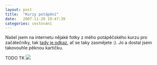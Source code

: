 ```yaml
---
layout: post
title:  "Kurzy potápění"
date:   2007-11-20 19:47:39
categories: cestování
---
```


Našel jsem na internetu nějaké fotky z mého potápěčského kurzu pro začátečníky, tak [tady je odkaz](http://buceoaventura.es/index.php?option=com_content&task=view&id=50&Itemid=64), ať se taky zasmějete :). Jo a dostal jsem takovouhle pěknou kartičku.

TODO TK
<img src="images/zpravy/ssi_owd_open_water_diver_1_th.jpg" />